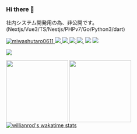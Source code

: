 ### Hi there 👋

社内システム開発用の為、非公開です。
(Nextjs/Vue3/TS/Nestjs/PHPv7/Go/Python3/dart)


[ ![miwashutaro0611](https://komarev.com/ghpvc/?username=ngtpro)
](https://github.com/ngtpro/ngtpro/)
[![](https://img.shields.io/twitter/follow/Ngtpro27?label=Twitter&logo=twitter&style=flat)
](http://twitter.com/jackmiwamiwa)
[![](https://img.shields.io/github/followers/ngtpro?label=follow&logo=github&style=flat)
](https://github.com/ngtpro)
[![](https://qiita-badge.apiapi.app/s/ngtpro/posts.svg)
](http://qiita.com/ngtpro)
[![](https://qiita-badge.apiapi.app/s/ngtpro/contributions.svg)
](http://qiita.com/ngtpro)
[![]()]()
[![](https://zenn.badge.nikaera.com/s/jackmiwamiwa/articles?style=plastic)](https://zenn.dev/ngtpro/articles)
[![](https://zenn.badge.nikaera.com/s/jackmiwamiwa/likes?style=plastic)](https://zenn.dev/ngtpro)


![](https://github-profile-summary-cards.vercel.app/api/cards/profile-details?username=ngtpro&theme=dracula)
<p>
<a href="https://github.com/ngtpro">
  <img align="left" height="170px" src="https://github-readme-stats.vercel.app/api?username=ngtpro&count_private=true&show_icons=true&theme=dracula" />
</a>
<a href="https://github.com/ngtpro">
  <img align="left" height="170px" src="https://github-readme-stats.vercel.app/api/top-langs/?username=ngtpro&layout=compact&theme=dracula" />
</a>
</p>

[![willianrod's wakatime stats](https://github-readme-stats.vercel.app/api/wakatime?username=ngtpro)](https://github.com/anuraghazra/github-readme-stats)

<!--
**ngtpro/ngtpro** is a ✨ _special_ ✨ repository because its `README.md` (this file) appears on your GitHub profile.

Here are some ideas to get you started:

- 🔭 I’m currently working on ...
- 🌱 I’m currently learning ...
- 👯 I’m looking to collaborate on ...
- 🤔 I’m looking for help with ...
- 💬 Ask me about ...
- 📫 How to reach me: ...
- 😄 Pronouns: ...
- ⚡ Fun fact: ...
-->
